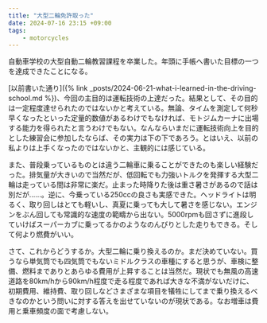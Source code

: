 ```yaml
---
title: "大型二輪免許取った"
date: 2024-07-16 23:15 +09:00
tags:
    - motorcycles
---
```


自動車学校の大型自動二輪教習課程を卒業した。年頭に手帳へ書いた目標の一つを達成できたことになる。

[以前書いた通り]({% link _posts/2024-06-21-what-i-learned-in-the-driving-school.md %})、今回の主目的は運転技術の上達だった。結果として、その目的は一定程度達せられたのではないかと考えている。無論、タイムを測定して何秒早くなったといった定量的数値があるわけでもなければ、モトジムカーナに出場する能力を得られたと言うわけでもない。なんならいまだに運転技術向上を目的とした練習会に参加したならば、その実力は下の下であろう。とはいえ、以前の私よりは上手くなったのではないかと、主観的には感じている。

また、普段乗っているものとは違う二輪車に乗ることができたのも楽しい経験だった。排気量が大きいので当然だが、低回転でも力強いトルクを発揮する大型二輪は走っている間は非常に楽だ。止まった時降りた後は重さ暑さがあるので話は別だが……。逆に、今乗っている250ccの良さも実感できた。ヘッドライトは明るく、取り回しはとても軽いし、真夏に乗っても大して暑さを感じない。エンジンをぶん回しても常識的な速度の範疇から出ない。5000rpmも回さずに進段していけばスーパーカブに乗ってるかのようなのんびりとした走りもできる。そして何より燃費がいい。

さて、これからどうするか。大型二輪に乗り換えるのか。まだ決めていない。買うなら単気筒でも四気筒でもないミドルクラスの車種にすると思うが、車検に整備、燃料までありとあらゆる費用が上昇することは当然だ。現状でも無風の高速道路を80km/hから90km/h程度で走る程度であれば大きな不満がないだけに、初期費用、維持費、取り回しなどさまざまな項目を犠牲にしてまで乗り換えるべきなのかという問いに対する答えを出せていないのが現状である。なお増車は費用と乗車頻度の面で考慮しない。
